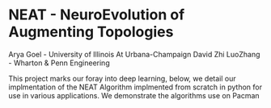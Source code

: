 # NEAT - NeuroEvolution of Augmenting Topologies
Arya Goel - University of Illinois At Urbana-Champaign 
David Zhi LuoZhang - Wharton & Penn Engineering

This project marks our foray into deep learning, below, we detail our implmentation of the NEAT Algorithm implmented from scratch in python for use in various applications. We demonstrate the algorithms use on Pacman
